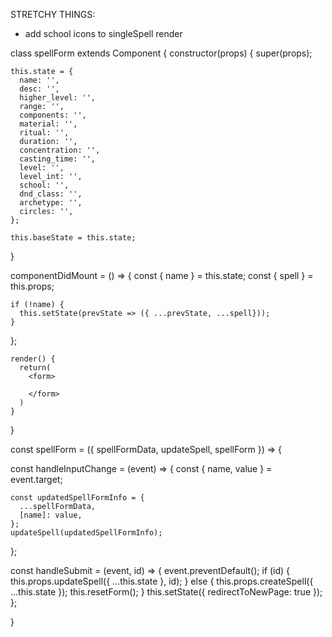 STRETCHY THINGS:
- add school icons to singleSpell render

class spellForm extends Component {
  constructor(props) {
    super(props);

    this.state = {
      name: '',
      desc: '',
      higher_level: '',
      range: '',
      components: '',
      material: '',
      ritual: '',
      duration: '',
      concentration: '',
      casting_time: '',
      level: '',
      level_int: '',
      school: '',
      dnd_class: '',
      archetype: '',
      circles: '',
    };

    this.baseState = this.state;
  }

  componentDidMount = () => {
    const { name } = this.state;
    const { spell } = this.props;

    if (!name) {
      this.setState(prevState => ({ ...prevState, ...spell}));
    }
  };


    render() {
      return(
        <form>

        </form>
      )
    }
}

const spellForm = ({ spellFormData, updateSpell, spellForm }) => {
  
  const handleInputChange = (event) => {
    const { name, value } = event.target;

    const updatedSpellFormInfo = {
      ...spellFormData,
      [name]: value,
    };
    updateSpell(updatedSpellFormInfo);
  };

  const handleSubmit = (event, id) => {
    event.preventDefault();
    if (id) {
      this.props.updateSpell({ ...this.state }, id);
    } else {
      this.props.createSpell({ ...this.state });
      this.resetForm();
    }
    this.setState({ redirectToNewPage: true });
  };

  


}